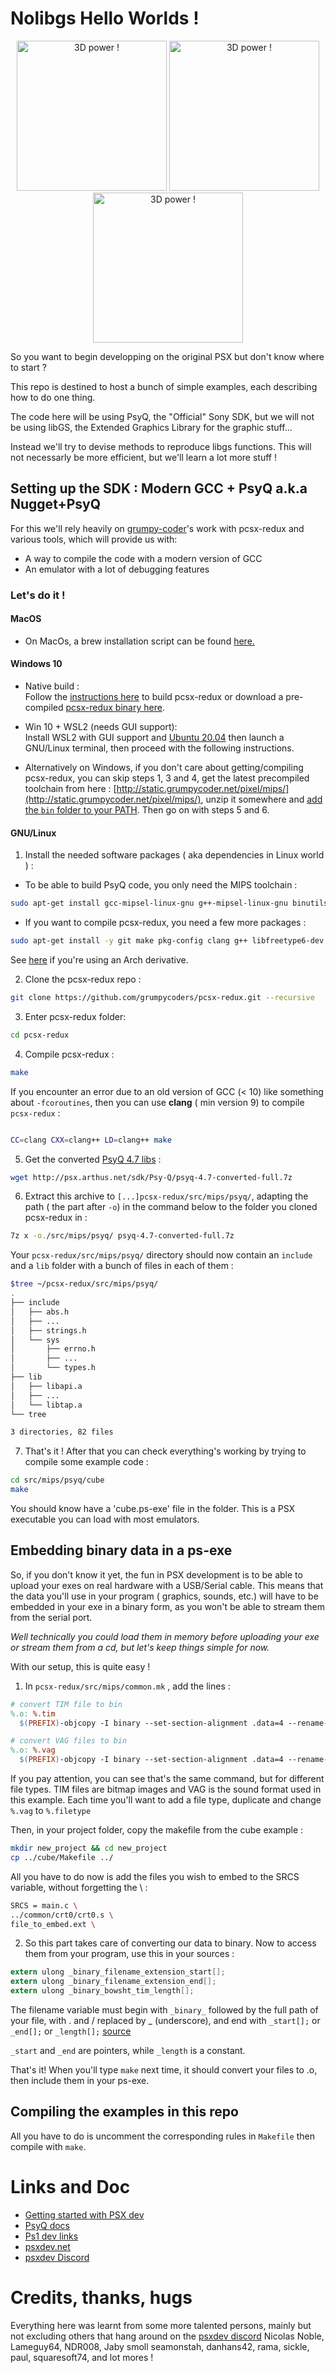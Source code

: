 # Nolibgs Hello Worlds !

<p align="center">

<img height="240px" src="cube.gif" alt="3D power !">

<img height="240px" src="http://psx.arthus.net/homebrew/polyfun.jpg" alt="3D power !">

<img height="240px" src="hello_gt.jpg" alt="3D power !">

</p>

So you want to begin developping on the original PSX but don't know where to start ?

This repo is destined to host a bunch of simple examples, each describing how to do one thing.

The code here will be using PsyQ, the "Official" Sony SDK, but we will not be using libGS, the Extended Graphics Library for the graphic stuff...

Instead we'll try to devise methods to reproduce libgs functions. This will not necessarly be more efficient, but we'll learn
a lot more stuff !

 
## Setting up the SDK : Modern GCC + PsyQ a.k.a Nugget+PsyQ

For this we'll rely heavily on [grumpy-coder](https://github.com/grumpycoders/pcsx-redux)'s work with pcsx-redux and various tools, which will provide us with:

  * A way to compile the code with a modern version of GCC
  * An emulator with a lot of debugging features
  
### Let's do it !
#### MacOS
  * On MacOs, a brew installation script can be found [here.](https://github.com/grumpycoders/pcsx-redux#macos)  
#### Windows 10  
  * Native build :  
  Follow the [instructions here](https://github.com/grumpycoders/pcsx-redux#windows) to build pcsx-redux or download a pre-compiled [pcsx-redux binary here](https://install.appcenter.ms/orgs/grumpycoders/apps/pcsx-redux/distribution_groups/public).
  * Win 10 + WSL2 (needs GUI support):  
  Install WSL2 with GUI support and [Ubuntu 20.04](https://www.microsoft.com/en-gb/p/ubuntu-2004-lts/9n6svws3rx71?activetab=pivot:overviewtab) then launch a GNU/Linux terminal, then proceed with the following instructions.  
   
  * Alternatively on Windows, if you don't care about getting/compiling pcsx-redux, you can skip steps 1, 3 and 4, get the latest precompiled toolchain from here : [http://static.grumpycoder.net/pixel/mips/](http://static.grumpycoder.net/pixel/mips/), unzip it somewhere and [add the `bin` folder to your PATH](https://stackoverflow.com/questions/44272416/how-to-add-a-folder-to-path-environment-variable-in-windows-10-with-screensho#44272417). Then go on with steps 5 and 6.
#### GNU/Linux
  1. Install the needed software packages ( aka dependencies in Linux world ) :  
  
   * To be able to build PsyQ code, you only need the MIPS toolchain :  
   
```bash
sudo apt-get install gcc-mipsel-linux-gnu g++-mipsel-linux-gnu binutils-mipsel-linux-gnu
```

   * If you want to compile pcsx-redux, you need a few more packages :  
   
```bash
sudo apt-get install -y git make pkg-config clang g++ libfreetype6-dev libavcodec-dev libavformat-dev libavutil-dev libglfw3-dev libsdl2-dev libswresample-dev libuv1-dev zlib1g-dev
```

See [here](https://github.com/grumpycoders/pcsx-redux#gnulinux-dependencies) if you're using an Arch derivative.

  2. Clone the pcsx-redux repo : 
  
```bash
git clone https://github.com/grumpycoders/pcsx-redux.git --recursive
```

  3. Enter pcsx-redux folder:
```bash
cd pcsx-redux
```

  4. Compile pcsx-redux : 
  
```bash 
make
```

If you encounter an error due to an old version of GCC (< 10) like something about `-fcoroutines`, then you can use **clang** ( min version 9) to compile `pcsx-redux` :

```bash

CC=clang CXX=clang++ LD=clang++ make
```
  
  5. Get the converted [PsyQ 4.7 libs](http://psx.arthus.net/sdk/Psy-Q/psyq-4.7-converted-full.7z) : 
  
```bash
wget http://psx.arthus.net/sdk/Psy-Q/psyq-4.7-converted-full.7z
```
  
  6. Extract this archive to `[...]pcsx-redux/src/mips/psyq/`, adapting the path ( the part after `-o`)  in the command below to the folder you cloned pcsx-redux in :

```bash
7z x -o./src/mips/psyq/ psyq-4.7-converted-full.7z
```

Your `pcsx-redux/src/mips/psyq/` directory should now contain an `include` and a `lib` folder with a bunch of files in each of them :
    
```bash 
$tree ~/pcsx-redux/src/mips/psyq/
.
├── include
│   ├── abs.h
│   ├── ...
│   ├── strings.h
│   └── sys
│       ├── errno.h
│       ├── ...
│       └── types.h
├── lib
│   ├── libapi.a
│   ├── ...
│   └── libtap.a
└── tree

3 directories, 82 files
```
  
  7. That's it ! After that you can check everything's working by trying to compile some example code :
  
```bash 
cd src/mips/psyq/cube
make 
```

You should know have a 'cube.ps-exe' file in the folder. This is a PSX executable you can load with most emulators.


## Embedding binary data in a ps-exe

So, if you don't know it yet, the fun in PSX development is to be able to upload your exes on real hardware with a USB/Serial cable.
This means that the data you'll use in your program ( graphics, sounds, etc.) will have to be embedded in your exe in a binary form, 
as you won't be able to stream them from the serial port. 

*Well technically you could load them in memory before uploading your exe or stream them from a cd, but let's keep things simple for now.*

With our setup, this is quite easy !

  1. In `pcsx-redux/src/mips/common.mk` , add the lines :
  
  ```mk
# convert TIM file to bin
%.o: %.tim
    $(PREFIX)-objcopy -I binary --set-section-alignment .data=4 --rename-section .data=.rodata,alloc,load,readonly,data,contents -O elf32-tradlittlemips -B mips $< $@

# convert VAG files to bin
%.o: %.vag
    $(PREFIX)-objcopy -I binary --set-section-alignment .data=4 --rename-section .data=.rodata,alloc,load,readonly,data,contents -O elf32-tradlittlemips -B mips $< $@
```

If you pay attention, you can see that's the same command, but for different file types. TIM files are bitmap images and VAG is the sound format used in this example.
Each time you'll want to add a file type, duplicate and change `%.vag` to `%.filetype`

Then, in your project folder, copy the makefile from the cube example :

```bash
mkdir new_project && cd new_project
cp ../cube/Makefile ../
```

All you have to do now is add the files you wish to embed to the SRCS variable, without forgetting the \ :

```bash
SRCS = main.c \
../common/crt0/crt0.s \
file_to_embed.ext \
```

  2. So this part takes care of converting our data to binary. Now to access them from your program, use this in your sources :
```c
extern ulong _binary_filename_extension_start[]; 
extern ulong _binary_filename_extension_end[];
extern ulong _binary_bowsht_tim_length[];
```

The filename variable must begin with `_binary_` followed by the full path of your file, with . and / replaced by _ (underscore), and end with `_start[];` or `_end[];` or `_length[];` [source](https://discord.com/channels/642647820683444236/663664210525290507/780866265077383189)

`_start` and `_end` are pointers, while `_length` is a constant.

That's it! When you'll type `make` next time, it should convert your files to .o, then include them in your ps-exe.

## Compiling the examples in this repo

All you have to do is uncomment the corresponding rules in `Makefile` then compile with `make`.

# Links and Doc

  * [Getting started with PSX dev](https://psx.arthus.net/starting.html)
  * [PsyQ docs](http://psx.arthus.net/sdk/Psy-Q/DOCS/)
  * [Ps1 dev links](https://ps1.consoledev.net/)
  * [psxdev.net](http://psxdev.net/)
  * [psxdev Discord](https://discord.com/invite/N2mmwp?utm_source=Discord%20Widget&utm_medium=Connect)

# Credits, thanks, hugs

Everything here was learnt from some more talented persons, mainly but not excluding others that hang around on the [psxdev discord](https://discord.com/channels/642647820683444236/642848627823345684)
Nicolas Noble, Lameguy64, NDR008, Jaby smoll seamonstah, danhans42, rama, sickle, paul, squaresoft74, and lot mores !
